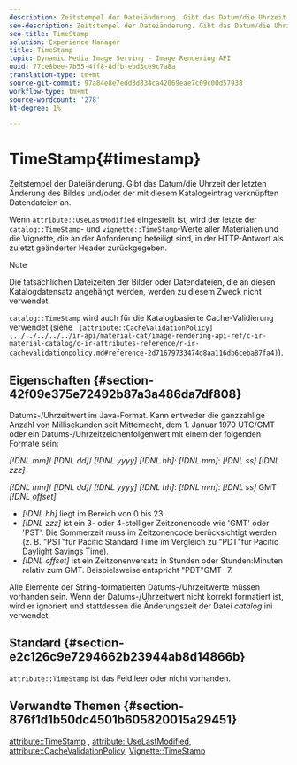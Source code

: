 ```yaml
---
description: Zeitstempel der Dateiänderung. Gibt das Datum/die Uhrzeit der letzten Änderung des Bildes und/oder der mit diesem Katalogeintrag verknüpften Datendateien an.
seo-description: Zeitstempel der Dateiänderung. Gibt das Datum/die Uhrzeit der letzten Änderung des Bildes und/oder der mit diesem Katalogeintrag verknüpften Datendateien an.
seo-title: TimeStamp
solution: Experience Manager
title: TimeStamp
topic: Dynamic Media Image Serving - Image Rendering API
uuid: 77ce8bee-7b55-4ff8-8dfb-ebd3ce9c7a8a
translation-type: tm+mt
source-git-commit: 97a84e8e7edd3d834ca42069eae7c09c00d57938
workflow-type: tm+mt
source-wordcount: '278'
ht-degree: 1%

---
```



# TimeStamp{#timestamp}

Zeitstempel der Dateiänderung. Gibt das Datum/die Uhrzeit der letzten Änderung des Bildes und/oder der mit diesem Katalogeintrag verknüpften Datendateien an.

Wenn `attribute::UseLastModified` eingestellt ist, wird der letzte der `catalog::TimeStamp`- und `vignette::TimeStamp`-Werte aller Materialien und die Vignette, die an der Anforderung beteiligt sind, in der HTTP-Antwort als zuletzt geänderter Header zurückgegeben.

>[!NOTE]
>
>Die tatsächlichen Dateizeiten der Bilder oder Datendateien, die an diesen Katalogdatensatz angehängt werden, werden zu diesem Zweck nicht verwendet.

`catalog::TimeStamp` wird auch für die Katalogbasierte Cache-Validierung verwendet (siehe  ` [attribute::CacheValidationPolicy](../../../../../ir-api/material-cat/image-rendering-api-ref/c-ir-material-catalog/c-ir-attributes-reference/r-ir-cachevalidationpolicy.md#reference-2d71679733474d8aa116db6ceba87fa4)`).

## Eigenschaften {#section-42f09e375e72492b87a3a486da7df808}

Datums-/Uhrzeitwert im Java-Format. Kann entweder die ganzzahlige Anzahl von Millisekunden seit Mitternacht, dem 1. Januar 1970 UTC/GMT oder ein Datums-/Uhrzeitzeichenfolgenwert mit einem der folgenden Formate sein:

*[!DNL mm]*/  *[!DNL dd]*/  *[!DNL yyyy]* *[!DNL hh]*:  *[!DNL mm]*:  *[!DNL ss]* *[!DNL zzz]*

*[!DNL mm]*/  *[!DNL dd]*/  *[!DNL yyyy]* *[!DNL hh]*:  *[!DNL mm]*:  *[!DNL ss]* GMT  *[!DNL offset]*

* *[!DNL hh]* liegt im Bereich von 0 bis 23.
* *[!DNL zzz]* ist ein 3- oder 4-stelliger Zeitzonencode wie &#39;GMT&#39; oder &#39;PST&#39;. Die Sommerzeit muss im Zeitzonencode berücksichtigt werden (z. B. &quot;PST&quot;für Pacific Standard Time im Vergleich zu &quot;PDT&quot;für Pacific Daylight Savings Time).
* *[!DNL offset]* ist ein Zeitzonenversatz in Stunden oder Stunden:Minuten relativ zum GMT. Beispielsweise entspricht &quot;PDT&quot;GMT -7.

Alle Elemente der String-formatierten Datums-/Uhrzeitwerte müssen vorhanden sein. Wenn der Datums-/Uhrzeitwert nicht korrekt formatiert ist, wird er ignoriert und stattdessen die Änderungszeit der Datei *catalog*.ini verwendet.

## Standard {#section-e2c126c9e7294662b23944ab8d14866b}

`attribute::TimeStamp` ist das Feld leer oder nicht vorhanden.

## Verwandte Themen {#section-876f1d1b50dc4501b605820015a29451}

[attribute::TimeStamp](../../../../../ir-api/material-cat/image-rendering-api-ref/c-ir-material-catalog/c-ir-attributes-reference/r-ir-timestamp.md#reference-8373ad4ee03d4e4b9a8fc96cf42b3181) ,  [attribute::UseLastModified](../../../../../ir-api/material-cat/image-rendering-api-ref/c-ir-material-catalog/c-ir-attributes-reference/r-ir-uselastmodified.md#reference-d2ab628c9e004fedbd38324866dbca1d),  [attribute::CacheValidationPolicy](../../../../../ir-api/material-cat/image-rendering-api-ref/c-ir-material-catalog/c-ir-attributes-reference/r-ir-cachevalidationpolicy.md#reference-2d71679733474d8aa116db6ceba87fa4),  [Vignette::TimeStamp](../../../../../ir-api/material-cat/image-rendering-api-ref/c-ir-material-catalog/c-ir-vignette-map-reference/r-ir-timestamp-vignette.md#reference-d57cdd40a6a645d199dbb1d56cc85bc1)
